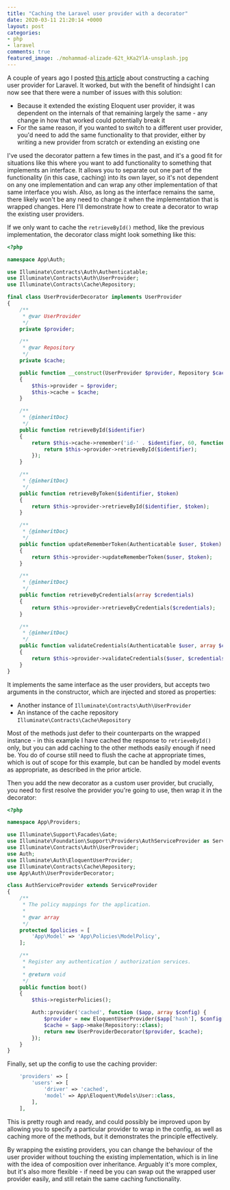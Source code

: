 ```yaml
---
title: "Caching the Laravel user provider with a decorator"
date: 2020-03-11 21:20:14 +0000
layout: post
categories:
- php
- laravel
comments: true
featured_image: ./mohammad-alizade-62t_kKa2YlA-unsplash.jpg
---
```


A couple of years ago I posted [this article](https://matthewdaly.co.uk/blog/2018/01/12/creating-a-caching-user-provider-for-laravel/) about constructing a caching user provider for Laravel. It worked, but with the benefit of hindsight I can now see that there were a number of issues with this solution:

* Because it extended the existing Eloquent user provider, it was dependent on the internals of that remaining largely the same - any change in how that worked could potentially break it
* For the same reason, if you wanted to switch to a different user provider, you'd need to add the same functionality to that provider, either by writing a new provider from scratch or extending an existing one

I've used the decorator pattern a few times in the past, and it's a good fit for situations like this where you want to add functionality to something that implements an interface. It allows you to separate out one part of the functionality (in this case, caching) into its own layer, so it's not dependent on any one implementation and can wrap any other implementation of that same interface you wish. Also, as long as the interface remains the same, there likely won't be any need to change it when the implementation that is wrapped changes. Here I'll demonstrate how to create a decorator to wrap the existing user providers.

If we only want to cache the `retrieveById()` method, like the previous implementation, the decorator class might look something like this:

```php
<?php

namespace App\Auth;

use Illuminate\Contracts\Auth\Authenticatable;
use Illuminate\Contracts\Auth\UserProvider;
use Illuminate\Contracts\Cache\Repository;

final class UserProviderDecorator implements UserProvider
{
    /**
     * @var UserProvider
     */
    private $provider;

    /**
     * @var Repository
     */
    private $cache;

    public function __construct(UserProvider $provider, Repository $cache)
    {
        $this->provider = $provider;
        $this->cache = $cache;
    }

    /**
     * {@inheritDoc}
     */
    public function retrieveById($identifier)
    {
        return $this->cache->remember('id-' . $identifier, 60, function () use ($identifier) {
            return $this->provider->retrieveById($identifier);
        });
    }

    /**
     * {@inheritDoc}
     */
    public function retrieveByToken($identifier, $token)
    {
        return $this->provider->retrieveById($identifier, $token);
    }

    /**
     * {@inheritDoc}
     */
    public function updateRememberToken(Authenticatable $user, $token)
    {
        return $this->provider->updateRememberToken($user, $token);
    }

    /**
     * {@inheritDoc}
     */
    public function retrieveByCredentials(array $credentials)
    {
        return $this->provider->retrieveByCredentials($credentials);
    }

    /**
     * {@inheritDoc}
     */
    public function validateCredentials(Authenticatable $user, array $credentials)
    {
        return $this->provider->validateCredentials($user, $credentials);
    }
}
```

It implements the same interface as the user providers, but accepts two arguments in the constructor, which are injected and stored as properties:

* Another instance of `Illuminate\Contracts\Auth\UserProvider`
* An instance of the cache repository `Illuminate\Contracts\Cache\Repository`

Most of the methods just defer to their counterparts on the wrapped instance - in this example I have cached the response to `retrieveById()` only, but you can add caching to the other methods easily enough if need be. You do of course still need to flush the cache at appropriate times, which is out of scope for this example, but can be handled by model events as appropriate, as described in the prior article.

Then you add the new decorator as a custom user provider, but crucially, you need to first resolve the provider you're going to use, then wrap it in the decorator:

```php
<?php

namespace App\Providers;

use Illuminate\Support\Facades\Gate;
use Illuminate\Foundation\Support\Providers\AuthServiceProvider as ServiceProvider;
use Illuminate\Contracts\Auth\UserProvider;
use Auth;
use Illuminate\Auth\EloquentUserProvider;
use Illuminate\Contracts\Cache\Repository;
use App\Auth\UserProviderDecorator;

class AuthServiceProvider extends ServiceProvider
{
    /**
     * The policy mappings for the application.
     *
     * @var array
     */
    protected $policies = [
        'App\Model' => 'App\Policies\ModelPolicy',
    ];

    /**
     * Register any authentication / authorization services.
     *
     * @return void
     */
    public function boot()
    {
        $this->registerPolicies();

        Auth::provider('cached', function ($app, array $config) {
            $provider = new EloquentUserProvider($app['hash'], $config['model']);
            $cache = $app->make(Repository::class);
            return new UserProviderDecorator($provider, $cache);
        });
    }
}
```

Finally, set up the config to use the caching provider:

```php
    'providers' => [
        'users' => [
            'driver' => 'cached',
            'model' => App\Eloquent\Models\User::class,
        ],
    ],
```

This is pretty rough and ready, and could possibly be improved upon by allowing you to specify a particular provider to wrap in the config, as well as caching more of the methods, but it demonstrates the principle effectively.

By wrapping the existing providers, you can change the behaviour of the user provider without touching the existing implementation, which is in line with the idea of composition over inheritance. Arguably it's more complex, but it's also more flexible - if need be you can swap out the wrapped user provider easily, and still retain the same caching functionality.
